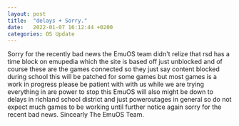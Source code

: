 ```yaml
---
layout: post
title:  "delays + Sorry."
date:   2022-01-07 16:12:44 +0200
categories: OS Update
---
```

Sorry for the recently bad news the EmuOS team didn't relize that rsd has a time block on emupedia which the site is based off just unblocked and of course these are the games connected so they just say content blocked during school this will be patched for some games but most games is a work in progress please be patient with with us while we are trying everything in are power to stop this EmuOS will also might be down to delays in richland school district and just poweroutages in general so do not expect much games to be working until further notice again sorry for the recent bad news.
Sincearly The EmuOS Team.

